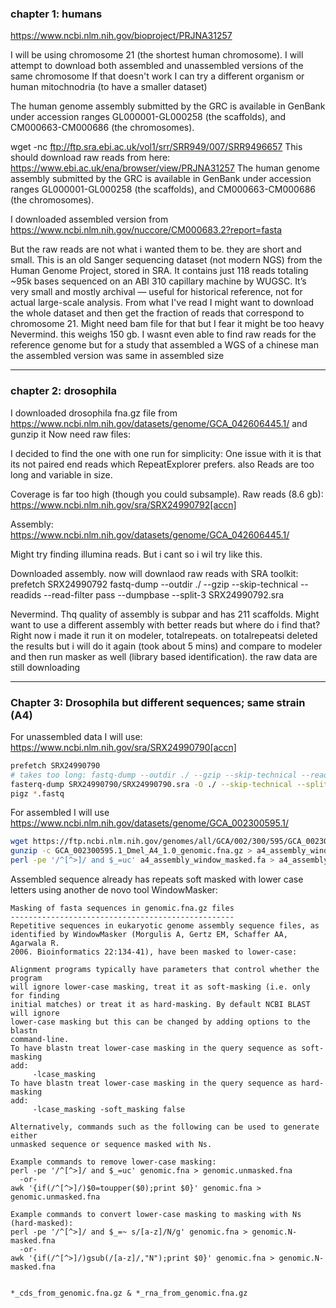 ### chapter 1: humans
https://www.ncbi.nlm.nih.gov/bioproject/PRJNA31257

I will be using chromosome 21 (the shortest human chromosome). I will attempt to download both assembled and unassembled versions of the same chromosome
If that doesn't work I can try a different organism or human mitochnodria (to have a smaller dataset)

The human genome assembly submitted by the GRC is available in GenBank under accession ranges GL000001-GL000258 (the scaffolds), and CM000663-CM000686 (the chromosomes).


wget -nc ftp://ftp.sra.ebi.ac.uk/vol1/srr/SRR949/007/SRR9496657
This should download raw reads from here: https://www.ebi.ac.uk/ena/browser/view/PRJNA31257
The human genome assembly submitted by the GRC is available in GenBank under accession ranges GL000001-GL000258 (the scaffolds), and CM000663-CM000686 (the chromosomes).

I downloaded assembled version from https://www.ncbi.nlm.nih.gov/nuccore/CM000683.2?report=fasta

But the raw reads are not what i wanted them to be. they are short and small. 
This is an old Sanger sequencing dataset (not modern NGS) from the Human Genome Project, stored in SRA. It contains just 118 reads totaling ~95k bases sequenced on an ABI 310 capillary machine by WUGSC. It’s very small and mostly archival — useful for historical reference, not for actual large-scale analysis. 
From what I've read I might want to download the whole dataset and then get the fraction of reads that correspond to chromosome 21. Might need bam file for that but I fear it might be too heavy
Nevermind. this weighs 150 gb. 
I wasnt even able to find raw reads for the reference genome but for a study that assembled a WGS of a chinese man the assembled version was same in assembled size

---
### chapter 2: drosophila
I downloaded drosophila fna.gz file from https://www.ncbi.nlm.nih.gov/datasets/genome/GCA_042606445.1/
and gunzip it
Now need raw files:

I decided to find the one with one run for simplicity:
One issue with it is that its not paired end reads which RepeatExplorer prefers. also Reads are too long and variable in size.

Coverage is far too high (though you could subsample).
Raw reads (8.6 gb):
https://www.ncbi.nlm.nih.gov/sra/SRX24990792[accn]

Assembly:
https://www.ncbi.nlm.nih.gov/datasets/genome/GCA_042606445.1/

Might try finding illumina reads. But i cant so i wil try like this.

Downloaded assembly. now will downlaod raw reads with SRA toolkit:
prefetch SRX24990792
fastq-dump --outdir ./ --gzip --skip-technical --readids --read-filter pass --dumpbase --split-3 SRX24990792.sra

Nevermind. Thq quality of assembly is subpar and has 211 scaffolds.
Might want to use a different assembly with better reads but where do i find that?
Right now i made it run it on modeler, totalrepeats. on totalrepeatsi deleted the results but i will do it again (took about 5 mins) and compare to modeler and then run masker as well (library based identification). the raw data are still downloading

---
### Chapter 3: Drosophila but different sequences; same strain (A4)
For unassembled data I will use:
https://www.ncbi.nlm.nih.gov/sra/SRX24990790[accn]
```bash
prefetch SRX24990790
# takes too long: fastq-dump --outdir ./ --gzip --skip-technical --readids --read-filter pass --dumpbase --split-3 SRX24990790/SRX24990790.sra
fasterq-dump SRX24990790/SRX24990790.sra -O ./ --skip-technical --split-3 -e 32
pigz *.fastq
```

For assembled I will use
https://www.ncbi.nlm.nih.gov/datasets/genome/GCA_002300595.1/
```bash
wget https://ftp.ncbi.nlm.nih.gov/genomes/all/GCA/002/300/595/GCA_002300595.1_Dmel_A4_1.0/GCA_002300595.1_Dmel_A4_1.0_genomic.fna.gz
gunzip -c GCA_002300595.1_Dmel_A4_1.0_genomic.fna.gz > a4_assembly_window_masked.fa
perl -pe '/^[^>]/ and $_=uc' a4_assembly_window_masked.fa > a4_assembly.fna
```

Assembled sequence already has repeats soft masked with lower case letters using another de novo tool WindowMasker:
```info
Masking of fasta sequences in genomic.fna.gz files
--------------------------------------------------
Repetitive sequences in eukaryotic genome assembly sequence files, as 
identified by WindowMasker (Morgulis A, Gertz EM, Schaffer AA, Agarwala R. 
2006. Bioinformatics 22:134-41), have been masked to lower-case:

Alignment programs typically have parameters that control whether the program 
will ignore lower-case masking, treat it as soft-masking (i.e. only for finding 
initial matches) or treat it as hard-masking. By default NCBI BLAST will ignore 
lower-case masking but this can be changed by adding options to the blastn 
command-line.
To have blastn treat lower-case masking in the query sequence as soft-masking 
add:
     -lcase_masking
To have blastn treat lower-case masking in the query sequence as hard-masking 
add:
     -lcase_masking -soft_masking false

Alternatively, commands such as the following can be used to generate either 
unmasked sequence or sequence masked with Ns.

Example commands to remove lower-case masking:
perl -pe '/^[^>]/ and $_=uc' genomic.fna > genomic.unmasked.fna
  -or-
awk '{if(/^[^>]/)$0=toupper($0);print $0}' genomic.fna > genomic.unmasked.fna

Example commands to convert lower-case masking to masking with Ns (hard-masked):
perl -pe '/^[^>]/ and $_=~ s/[a-z]/N/g' genomic.fna > genomic.N-masked.fna
  -or-
awk '{if(/^[^>]/)gsub(/[a-z]/,"N");print $0}' genomic.fna > genomic.N-masked.fna


*_cds_from_genomic.fna.gz & *_rna_from_genomic.fna.gz
```

